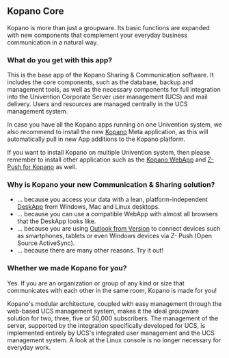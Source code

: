 ## Kopano Core  

Kopano is more than just a groupware. Its basic functions are expanded with new components that complement your everyday business communication in a natural way.

### What do you get with this app?

This is the base app of the Kopano Sharing & Communication software. It includes the core components, such as the database, backup and management tools, as well as the necessary components for full integration into the Univention Corporate Server user management (UCS) and mail delivery. Users and resources are managed centrally in the UCS management system.

In case you have all the Kopano apps running on one Univention system, we also recommend to install the new [Kopano](#module=appcenter:appcenter:0:id:kopano) Meta application, as this will automatically pull in new App additions to the Kopano platform.

If you want to install Kopano on multiple Univention system, then please remember to install other application such as the [Kopano WebApp](#module=appcenter:appcenter:0:id:kopano-webapp) and [Z-Push for Kopano](#module=appcenter:appcenter:0:id:z-push-kopano) as well.

### Why is Kopano your new Communication & Sharing solution?

*   ... because you access your data with a lean, platform-independent [DeskApp](https://kopano.com/products/deskapp/?lang=en) from Windows, Mac and Linux desktops.
*   ... because you can use a compatible WebApp with almost all browsers that the DeskApp looks like.
*   ... because you are using [Outlook from Version](https://kopano.com/kopano-outlook-extension-available-final/) to connect devices such as smartphones, tablets or even Windows devices via Z- Push (Open Source ActiveSync).
*   ... because there are many other reasons. Try it out!

### Whether we made Kopano for you?

Yes. If you are an organization or group of any kind or size that communicates with each other in the same room, Kopano is made for you!

Kopano's modular architecture, coupled with easy management through the web-based UCS management system, makes it the ideal groupware solution for two, three, five or 50,000 subscribers. The management of the server, supported by the integration specifically developed for UCS, is implemented entirely by UCS's integrated user management and the UCS management system. A look at the Linux console is no longer necessary for everyday work.